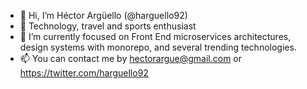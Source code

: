 - 👋 Hi, I’m Héctor Argüello (@harguello92)
- 👀 Technology, travel and sports enthusiast
- 🌱 I’m currently focused on Front End microservices architectures, design systems with monorepo, and several trending technologies.
- 📫 You can contact me by hectorargue@gmail.com or https://twitter.com/harguello92
